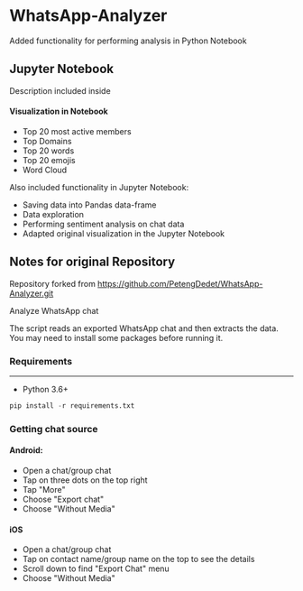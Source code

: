 # WhatsApp-Analyzer
Added functionality for performing analysis in Python Notebook

## Jupyter Notebook
Description included inside

#### Visualization in Notebook

- Top 20 most active members
- Top Domains
- Top 20 words
- Top 20 emojis
- Word Cloud

Also included functionality in Jupyter Notebook:

- Saving data into Pandas data-frame
- Data exploration  
- Performing sentiment analysis on chat data
- Adapted original visualization in the Jupyter Notebook

## Notes for original Repository

Repository forked from https://github.com/PetengDedet/WhatsApp-Analyzer.git

Analyze WhatsApp chat

The script reads an exported WhatsApp chat and then extracts the data. You may need to install some packages before running it.


### Requirements
----------------------
- Python 3.6+
```python
pip install -r requirements.txt
```

### Getting chat source
#### Android:
- Open a chat/group chat
- Tap on three dots on the top right
- Tap "More"
- Choose "Export chat"
- Choose "Without Media"

#### iOS
- Open a chat/group chat
- Tap on contact name/group name on the top to see the details
- Scroll down to find "Export Chat" menu
- Choose "Without Media"
